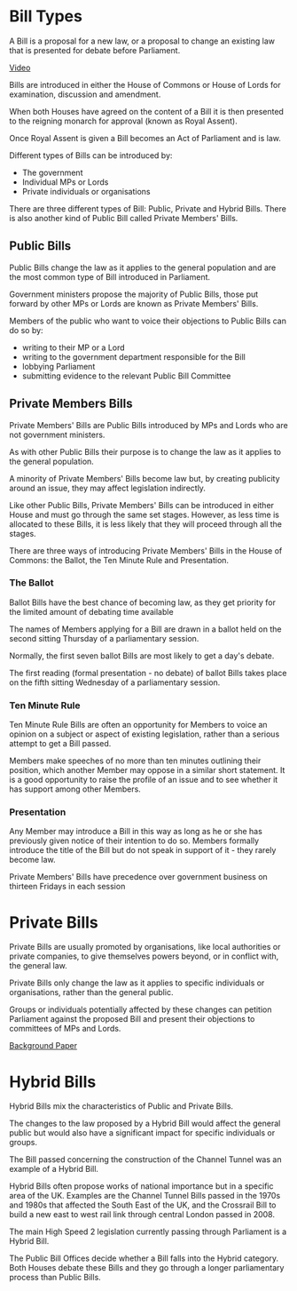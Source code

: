 # Bill Types

A Bill is a proposal for a new law, or a proposal to change an existing law that is presented for debate before Parliament.

[Video](https://www.youtube.com/watch?v=LaFgWniqd2Y)

Bills are introduced in either the House of Commons or House of Lords for examination, discussion and amendment.

When both Houses have agreed on the content of a Bill it is then presented to the reigning monarch for approval (known as Royal Assent).

Once Royal Assent is given a Bill becomes an Act of Parliament and is law.


Different types of Bills can be introduced by:

* The government
* Individual MPs or Lords
* Private individuals or organisations

There are three different types of Bill: Public, Private and Hybrid Bills. There is also another kind of Public Bill called Private Members' Bills.

## Public Bills

Public Bills change the law as it applies to the general population and are the most common type of Bill introduced in Parliament.

Government ministers propose the majority of Public Bills, those put forward by other MPs or Lords are known as Private Members' Bills.

Members of the public who want to voice their objections to Public Bills can do so by:

* writing to their MP or a Lord
* writing to the government department responsible for the Bill
* lobbying Parliament
* submitting evidence to the relevant Public Bill Committee

## Private Members Bills

Private Members' Bills are Public Bills introduced by MPs and Lords who are not government ministers.

As with other Public Bills their purpose is to change the law as it applies to the general population.

A minority of Private Members' Bills become law but, by creating publicity around an issue, they may affect legislation indirectly.

Like other Public Bills, Private Members' Bills can be introduced in either House and must go through the same set stages. However, as less time is allocated to these Bills, it is less likely that they will proceed through all the stages.

There are three ways of introducing Private Members' Bills in the House of Commons: the Ballot, the Ten Minute Rule and Presentation.

### The Ballot

Ballot Bills have the best chance of becoming law, as they get priority for the limited amount of debating time available

The names of Members applying for a Bill are drawn in a ballot held on the second sitting Thursday of a parliamentary session.

Normally, the first seven ballot Bills are most likely to get a day's debate.

The first reading (formal presentation - no debate) of ballot Bills takes place on the fifth sitting Wednesday of a parliamentary session.

### Ten Minute Rule

Ten Minute Rule Bills are often an opportunity for Members to voice an opinion on a subject or aspect of existing legislation, rather than a serious attempt to get a Bill passed.

Members make speeches of no more than ten minutes outlining their position, which another Member may oppose in a similar short statement. It is a good opportunity to raise the profile of an issue and to see whether it has support among other Members.

### Presentation

Any Member may introduce a Bill in this way as long as he or she has previously given notice of their intention to do so. Members formally introduce the title of the Bill but do not speak in support of it - they rarely become law.

Private Members' Bills have precedence over government business on thirteen Fridays in each session 

# Private Bills

Private Bills are usually promoted by organisations, like local authorities or private companies, to give themselves powers beyond, or in conflict with, the general law.

Private Bills only change the law as it applies to specific individuals or organisations, rather than the general public. 

Groups or individuals potentially affected by these changes can petition Parliament against the proposed Bill and present their objections to committees of MPs and Lords.

[Background Paper](http://researchbriefings.parliament.uk/ResearchBriefing/Summary/SN06508)

# Hybrid Bills

Hybrid Bills mix the characteristics of Public and Private Bills. 

The changes to the law proposed by a Hybrid Bill would affect the general public but would also have a significant impact for specific individuals or groups. 

The Bill passed concerning the construction of the Channel Tunnel was an example of a Hybrid Bill.

Hybrid Bills often propose works of national importance but in a specific area of the UK. Examples are the Channel Tunnel Bills passed in the 1970s and 1980s that affected the South East of the UK, and the Crossrail Bill to build a new east to west rail link through central London passed in 2008.

The main High Speed 2 legislation currently passing through Parliament is a Hybrid Bill.

The Public Bill Offices decide whether a Bill falls into the Hybrid category. Both Houses debate these Bills and they go through a longer parliamentary process than Public Bills.